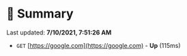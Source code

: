# 📖 Summary
Last updated: **7/10/2021, 7:51:26 AM**

- `GET` [https://google.com](https://google.com) - **Up** (115ms)
